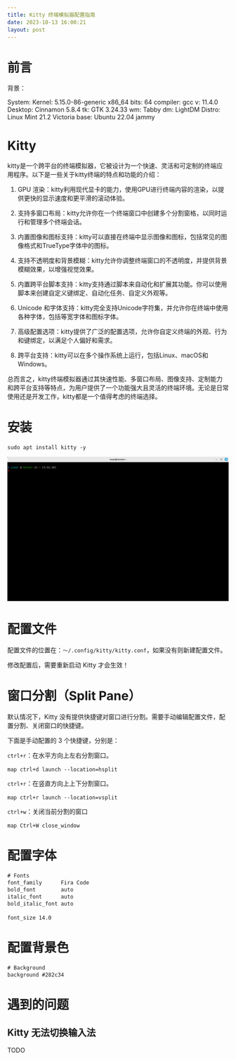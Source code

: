 ```yaml
---
title: Kitty 终端模拟器配置指南
date: 2023-10-13 16:00:21
layout: post
---
```


# 前言

背景：

System:
  Kernel: 5.15.0-86-generic x86_64 bits: 64 compiler: gcc v: 11.4.0 Desktop: Cinnamon 5.8.4
    tk: GTK 3.24.33 wm: Tabby dm: LightDM Distro: Linux Mint 21.2 Victoria base: Ubuntu 22.04 jammy

# Kitty

kitty是一个跨平台的终端模拟器，它被设计为一个快速、灵活和可定制的终端应用程序。以下是一些关于kitty终端的特点和功能的介绍：

1. GPU 渲染：kitty利用现代显卡的能力，使用GPU进行终端内容的渲染，以提供更快的显示速度和更平滑的滚动体验。

2. 支持多窗口布局：kitty允许你在一个终端窗口中创建多个分割窗格，以同时运行和管理多个终端会话。

3. 内置图像和图标支持：kitty可以直接在终端中显示图像和图标，包括常见的图像格式和TrueType字体中的图标。

4. 支持不透明度和背景模糊：kitty允许你调整终端窗口的不透明度，并提供背景模糊效果，以增强视觉效果。

5. 内置跨平台脚本支持：kitty支持通过脚本来自动化和扩展其功能。你可以使用脚本来创建自定义键绑定、自动化任务、自定义外观等。

6. Unicode 和字体支持：kitty完全支持Unicode字符集，并允许你在终端中使用各种字体，包括等宽字体和图标字体。

7. 高级配置选项：kitty提供了广泛的配置选项，允许你自定义终端的外观、行为和键绑定，以满足个人偏好和需求。

8. 跨平台支持：kitty可以在多个操作系统上运行，包括Linux、macOS和Windows。

总而言之，kitty终端模拟器通过其快速性能、多窗口布局、图像支持、定制能力和跨平台支持等特点，为用户提供了一个功能强大且灵活的终端环境。无论是日常使用还是开发工作，kitty都是一个值得考虑的终端选择。

# 安装

```shell
sudo apt install kitty -y
```

![Alt text](image.png)

# 配置文件

配置文件的位置在：`～/.config/kitty/kitty.conf`，如果没有则新建配置文件。

修改配置后，需要重新启动 Kitty 才会生效！

# 窗口分割（Split Pane）

默认情况下，Kitty 没有提供快捷键对窗口进行分割。需要手动编辑配置文件，配置分割、关闭窗口的快捷键。

下面是手动配置的 3 个快捷键，分别是：

`ctrl+r`：在水平方向上左右分割窗口。

```shell
map ctrl+d launch --location=hsplit
```

`ctrl+r`：在竖直方向上上下分割窗口。

```shell
map ctrl+r launch --location=vsplit
```

`ctrl+w`：关闭当前分割的窗口

```shell
map Ctrl+W close_window
```

# 配置字体

```shell
# Fonts
font_family      Fira Code
bold_font        auto
italic_font      auto
bold_italic_font auto

font_size 14.0
```

# 配置背景色

```shell
# Background
background #282c34
```

# 遇到的问题

## Kitty 无法切换输入法

TODO

